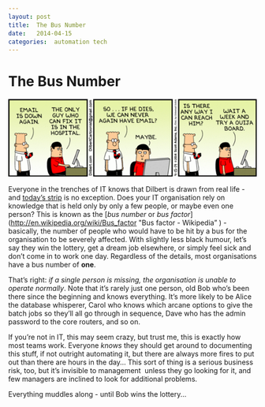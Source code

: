 ```yaml
---
layout: post
title:  The Bus Number 
date:   2014-04-15 
categories:  automation tech 
---
```


# The Bus Number


 ![](/images/unknown_filename.350.gif) 

Everyone in the trenches of IT knows that Dilbert is drawn from real life - and [today’s strip](http://dilbert.com/fast/2014-04-15/) is no exception. Does your IT organisation rely on knowledge that is held only by only a few people, or maybe even one person? This is known as the [*bus number* or *bus factor*](http://en.wikipedia.org/wiki/Bus_factor "Bus factor - Wikipedia” ) - basically, the number of people who would have to be hit by a bus for the organisation to be severely affected. With slightly less black humour, let’s say they win the lottery, get a dream job elsewhere, or simply feel sick and don’t come in to work one day. Regardless of the details, most organisations have a bus number of **one**.  

That’s right: *if a single person is missing, the organisation is unable to operate normally*. Note that it’s rarely just one person, old Bob who’s been there since the beginning and knows everything. It’s more likely to be Alice the database whisperer, Carol who knows which arcane options to give the batch jobs so they’ll all go through in sequence, Dave who has the admin password to the core routers, and so on.  

If you’re not in IT, this may seem crazy, but trust me, this is exactly how most teams work. Everyone *knows* they should get around to documenting this stuff, if not outright automating it, but there are always more fires to put out than there are hours in the day… This sort of thing is a serious business risk, too, but it’s invisible to management  unless they go looking for it, and few managers are inclined to look for additional problems.  

Everything muddles along - until Bob wins the lottery...

